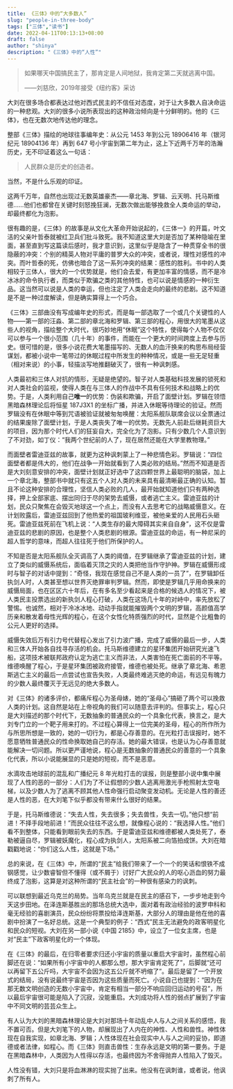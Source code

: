 ```yaml
---
title: 《三体》中的“大多数人”
slug: "people-in-three-body"
tags: ["三体","读书"]
date: 2022-04-11T00:13:13+08:00
draft: false
author: "shinya"
description: "《三体》中的“人性”"
---
```


> 如果哪天中国搞民主了，那肯定是人间地狱，我肯定第二天就逃离中国。
> 
> ——刘慈欣，2019年接受《纽约客》采访

大刘在很多场合都表达过他对西式民主的不信任对态度，对于让大多数人自决命运的一种悲观。大刘的很多小说所表现出的这种政治倾向是十分鲜明的。他的《三体》，也在无数次地传达他的理念。

整部《三体》描绘的地球往事编年史：从公元 1453 年到公元 18906416 年（银河纪元 18904136 年）再到 647 号小宇宙到第二年为止，这上下近两千万年的浩瀚历史，无不印证着这么一句话：

> 人民群众是历史的创造者。

当然，不是什么乐观的印证。

这两千万年，自然也出现过无数英雄豪杰——章北海、罗辑、云天明、托马斯维德……他们也都曾在关键时刻怒挽狂澜，无数次做出能够挽救全人类命运的举动，却最终都化为泡影。

很有趣的是，《三体》的故事是从文化大革命开始说起的，《三体一》的开篇，叶文洁的父亲叶哲泰就被红卫兵们批斗致死。我不知道这里大刘是否加了某种隐喻在里面，甚至直到写这篇读后感时，我才意识到，这里似乎是隐含了一种贯穿全书的很隐蔽的冲突：个别的精英人物对平庸的普罗大众的冲突，或者说，理性对感性的冲突。而叶哲泰的死，仿佛也暗合了这一系列冲突的结果：感性的胜利。书中的人类相较于三体人，很大的一个优势就是，他们会去爱，有更加丰富的情感，而不是冷冰冰的命令执行者，而类似于欺骗之类的其他特性，也可以说是情感的一种衍生品。这当然可以说是人类的幸运，但也注定了人类会走向的最终的悲剧。这不知道是不是一种过度解读，但是确实算得上一个巧合。

《三体》三部曲没有写成编年史的形式，而是每一部选取了一个或几个关键性的人物——第一部的汪淼、第二部的章北海和罗辑、第三部的程心，用很大的笔墨从这些人的视角，描绘整个大时代，很巧妙地用“休眠”这个特性，使得每个人物不仅仅可以参与一个很小范围（几十年）的事件，而能在一个更大的时间跨度上去参与历史。很可惜的是，很多小说花费大笔墨描写的、无数人的血汗换来的构思布局经营谋划，都被小说中一笔带过的休眠过程中所发生的种种情况，或是一些无足轻重（相对来说）的小事，轻描淡写地推翻破灭了，很有一种讽刺感。

人类最初和三体人对抗的情形，无疑是绝望的。智子对人类基础科技发展的锁死和对人类社会的监视，使得人类在与三体人的作战中不具有任何技术和战略上的优势。于是，人类利用自己**唯一**的优势：伪装和欺骗，开启了面壁计划。罗辑在领悟黑暗森林理论后将恒星 187J3X1 的坐标广播，并进入休眠等待理论的验证。然而罗辑没有在休眠中等到咒语被验证就被匆匆唤醒：太阳系舰队联席会议以全票通过的结果废除了面壁计划，于是人类丧失了唯一的优势。无数先人前赴后继耗资巨大的项目，因为那个时代人们的狂妄自大，完全化为了泡影。只有少数几个人意识到了不对劲，如丁仪：“我两个世纪前的人了，现在居然还能在大学里教物理。”

而面壁者雷迪亚兹的故事，就更为这种讽刺蒙上了一种悲情色彩。罗辑说：“四位面壁者都是伟大的，他们在战争一开始就看到了人类必败的结局。”然而不知道是否是大刘刻意安排的冲突，面壁计划就正好选中了这四颗世界上最聪明的脑袋，加上一个章北海，整部书中就只有这五个人对人类的未来具有最清晰最正确的认知。暂且不论这种安排的合理性，坚信人类必败的几人，最开始就知道他们只有两种选择，押上全部家底、摆出同归于尽的架势去威慑，或者逃亡主义。雷迪亚兹的计划，民众只聚焦在会毁灭地球这一个点上，而没有人去思考它的战略威慑意义。在计划败露后，雷迪亚兹回到了他热爱的祖国玻利维亚，被他亲爱的人民用石头砸死。雷迪亚兹死前在飞机上说：“人类生存的最大障碍其实来自自身”，这不仅是雷迪亚兹的悲剧的原因，也是整个人类悲剧的根源。雷迪亚兹的命运，有一种尼采的超人哲学的意味，而超人往往死于他们所保护的人。

不知是否是太阳系舰队全灭调高了人类的阈值，在罗辑继承了雷迪亚兹的计划，建立了类似的威慑系统后，面临着灭顶之灾的人类把他当作守护神。罗辑在威慑形成时与智子的对话中提到：“奇怪，我现在感觉自己不是人类的一员了”，在罗辑卸任执剑人时，人类甚至想以世界灭绝罪审判罗辑。然而，即使是罗辑几乎用命换来的威慑局面，也在区区六十年后，在有多名至少看起来是合格的候选人的情况下，被人类民主投票选出的新执剑人程心打破，人类在这场几十年的对峙中，率先放松了警惕。也诚然，相对于冷冰冰地、动动手指就能摧毁两个文明的罗辑，高颜值高学历亲和散发着母性光辉的程心，在这个女性化特质强烈的时代，显然是个比粗鲁的公元人更好的选择。

威慑失效后万有引力号代替程心发出了引力波广播，完成了威慑的最后一步，人类和三体人开始各自找寻存活的机会。托马斯维德建立的星环集团开始研究光速飞船，这项技术被联邦政府认定为逃亡主义而非法，人类害怕在死亡面前的不平等。维德唤醒了程心，于是星环集团被政府接管，维德也被处死。继承了章北海、希恩斯逃亡主义的最后一点尝试也宣告失败，人类最终难逃灭绝的命运，有远见有魄力的少数人最终覆灭于无远见的绝大多数人。

对《三体》的诸多评价，都痛斥程心为圣母婊，她的“圣母心”搞砸了两个可以挽救人类的计划。这自然是站在上帝视角的我们可以随意去评判的。但事实上，程心只是大刘描述的那个时代下，无数抽象的普通民众的一个具象化代表，换言之，是大刘专门立的一个靶子用来打的。不过程心算得上一位完美的圣母，程心的所作所为与所思所想是一致的，她的一切行为，都是心存善意的。在光粒打击误报时，她不愿意牺牲普通民众的性命换取她自己的存活。她的最大错误，也是认为心存善意就能解决一切问题。所以更严谨地说，程心是无数抽象的普通民众的善意的一个具象化代表，所以小说能展显的只是她的短视，而不是恶意。

水滴攻击地球前的混乱和广播纪元 8 年光粒打击的误报，则是整部小说中集中展现了人性的恶的一部分：人们为了不让假想的少数人逃离用激光手枪照射太空电梯，以及少数人为了逃离不顾其他人性命强行启动聚变发动机。无论是人性的善还是人性的恶，在大刘笔下似乎都没有带来什么很好的结果。

于是，托马斯维德说：“失去人性，失去很多；失去兽性，失去一切。”他只想“前进！不择手段地前进！”而民众往往不这么想，就像程心说的：“我选择人性。”他们看不到整体，只能看到眼前失去的东西。于是雷迪亚兹和维德都被人类处死了，泰勒被逼自尽，罗辑被妖魔化，程心成为执剑人，太阳系被二向箔拍成饼。大刘在暗戳戳地说：“你们这么人性，这就是下场。”

总的来说，在《三体》中，所谓的“民主”给我们带来了一个一个的笑话和恨铁不成钢感觉，让少数睿智但不懂得（或不屑于）讨好广大民众的人的呕心沥血的努力最终成了泡影，这算是对这种所谓的“民主社会”的一种很有感染力的讽刺。

可以联想到最近乌克兰的局势。当年乌克兰就是在民主的感召下，一步步地走到今天这步田地。在泽连斯基胜出的那场总统大选中，面对着有政治经验的波罗申科和毫无经验的喜剧演员，民众纷纷将票投给泽连斯基，大部分人的理由是他在他的喜剧中扮演了一名好总统。这是一个典型的例子：“西式”民主无法避免的政客明星化和民众的短视。大刘在另一部小说《中国 2185》中，设立了一位女主席，也是对“民主”下政客明星化的一个体现。

在《三体》的最后，在归零者要求归还小宇宙的质量以重启大宇宙时，虽然程心前脚还在说：“如果所有小宇宙中的人都那么想，那大宇宙肯定死了”，后脚就“还可以再留下五公斤吗，大宇宙不会因为这五公斤就不坍缩了”。最后是留了一个开放式的结局，没有说最终宇宙是否因为这些质量而死亡。小说自己也提到：“因为在那无数文明创造的无数小宇宙中，肯定有相当一部分不响应回归运动的号召”，所以最后宇宙很可能是陷入了沉寂，没能重启。大刘成功将人性的弱点扩展到了宇宙中不同文明的芸芸众生上。

有人认为大刘的黑暗森林理论是大刘对那场十年动乱中人与人之间关系的感悟，我不置可否。但是大刘笔下的人物，却展现出了人内在的神性、人性和兽性。神性体现在自我实现，如章北海、罗辑；人性体现在社会现实中人与人之间的妥协，即道德或者法律，如程心。而《三体》则直击兽性：生存永远是文明的第一要务。于是在黑暗森林中，人类因为人性得以存活，也最终因为不舍得抛弃人性陷入了毁灭。

人性没有错，大刘只是将血淋淋的现实抛了出来。他没有在讽刺谁，或者说，他讽刺了所有人。
